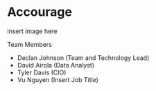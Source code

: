 # Accourage

insert image here

Team Members
- Declan Johnson (Team and Technology Lead)
- David Airola (Data Analyst)
- Tyler Davis (CIO)
- Vu Nguyen (Insert Job Title)


